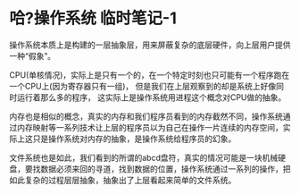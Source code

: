 # 哈?操作系统 临时笔记-1

操作系统本质上是构建的一层抽象层，用来屏蔽复杂的底层硬件，向上层用户提供一种“假象”。

CPU(单核情况)，实际上是只有一个的，在一个特定时刻也只可能有一个程序跑在一个CPU上(因为寄存器只有一组)，
但是我们在上层观察到的却是系统上好像同时运行着那么多的程序，
这实际上是操作系统用进程这个概念对CPU做的抽象。

内存也是相似的概念，真实的内存和我们程序员看到的内存截然不同，操作系统通过内存映射等一系列技术让上层的程序员以为自己在操作一片连续的内存空间，实际上这只是操作系统对内存的抽象，是操作系统给程序员的幻象。

文件系统也是如此，我们看到的所谓的abcd盘符，真实的情况可能是一块机械硬盘，要找数据必须来回的寻道，找到数据的位置，操作系统通过一系列的操作，把如此复杂的过程层层抽象，抽象出了上层看起来简单的文件系统。


